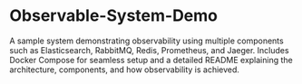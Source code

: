# Observable-System-Demo
A sample system demonstrating observability using multiple components such as Elasticsearch, RabbitMQ, Redis, Prometheus, and Jaeger. Includes Docker Compose for seamless setup and a detailed README explaining the architecture, components, and how observability is achieved.
